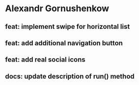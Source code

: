 # Alexandr Gornushenkow

## feat: implement swipe for horizontal list
## feat: add additional navigation button
## feat: add real social icons

## docs: update description of run() method
